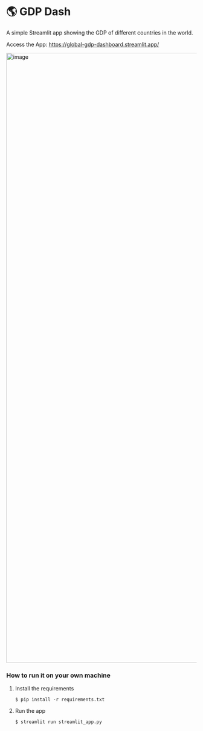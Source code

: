 # :earth_americas: GDP Dash

A simple Streamlit app showing the GDP of different countries in the world.

Access the App: https://global-gdp-dashboard.streamlit.app/

<img width="1610" alt="image" src="https://github.com/parker84/gdp-dashboard/assets/12496987/903b8403-2bf3-4345-88f4-419eb519d809">


### How to run it on your own machine

1. Install the requirements

   ```
   $ pip install -r requirements.txt
   ```

2. Run the app

   ```
   $ streamlit run streamlit_app.py
   ```
